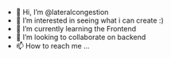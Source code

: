 - 👋 Hi, I’m @lateralcongestion
- 👀 I’m interested in seeing what i can create :)
- 🌱 I’m currently learning the Frontend
- 💞️ I’m looking to collaborate on backend
- 📫 How to reach me ... 

<!---
lateralcongestion/lateralcongestion is a ✨ special ✨ repository because its `README.md` (this file) appears on your GitHub profile.
You can click the Preview link to take a look at your changes.
--->
